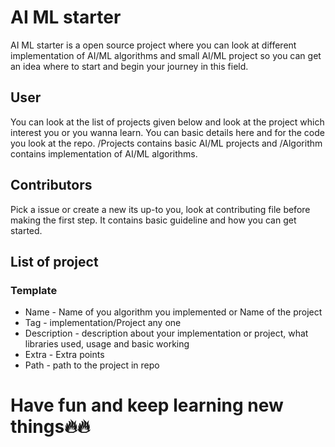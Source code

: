 # AI ML starter
AI ML starter is a open source project where you can look at different implementation of AI/ML algorithms and small AI/ML project so you can get an idea where to start and begin your journey in this field. 

## User
You can look at the list of projects given below and look at the project which interest you or you wanna learn. You can basic details here and for the code you look at the repo. /Projects contains basic AI/ML projects and /Algorithm contains implementation of AI/ML algorithms. 

## Contributors
Pick a issue or create a new its up-to you, look at contributing file before making the first step. It contains basic guideline and how you can get started. 

## List of project

### Template
* Name - Name of you algorithm you implemented or Name of the project
* Tag - implementation/Project any one
* Description - description about your implementation or project, what libraries used, usage and basic working
* Extra - Extra points
* Path - path to the project in repo


# Have fun and keep learning new things🔥🔥
